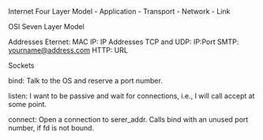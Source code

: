 Internet Four Layer Model
	- Application
	- Transport
	- Network
	- Link

OSI Seven Layer Model

Addresses
Eternet: MAC
IP: IP Addresses
TCP and UDP: IP:Port
SMTP: yourname@address.com 
HTTP: URL

Sockets

bind: Talk to the OS and reserve a port number.

listen: I want to be passive and wait for connections, i.e., I will call accept at some point.

connect: Open a connection to serer_addr. Calls bind with an unused port number, if fd is not bound. 



